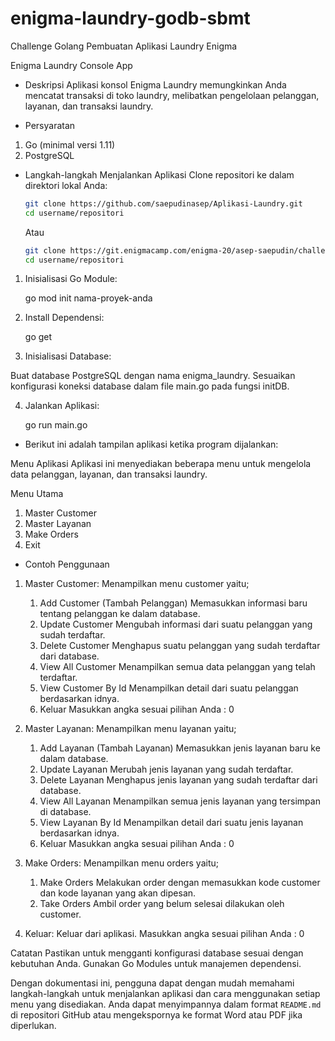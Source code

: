 # enigma-laundry-godb-sbmt

Challenge Golang Pembuatan Aplikasi Laundry Enigma

Enigma Laundry Console App

- Deskripsi
  Aplikasi konsol Enigma Laundry memungkinkan Anda mencatat transaksi di toko laundry, melibatkan pengelolaan pelanggan, layanan, dan transaksi laundry.

- Persyaratan

1. Go (minimal versi 1.11)
2. PostgreSQL

- Langkah-langkah Menjalankan Aplikasi Clone repositori ke dalam direktori lokal Anda:
  ```bash
  git clone https://github.com/saepudinasep/Aplikasi-Laundry.git
  cd username/repositori
  ```
  Atau
  ```bash
  git clone https://git.enigmacamp.com/enigma-20/asep-saepudin/challenge-godb.git
  cd username/repositori
  ```

1. Inisialisasi Go Module:

   go mod init nama-proyek-anda

2. Install Dependensi:

   go get

3. Inisialisasi Database:

Buat database PostgreSQL dengan nama enigma_laundry.
Sesuaikan konfigurasi koneksi database dalam file main.go pada fungsi initDB.

4. Jalankan Aplikasi:

   go run main.go

- Berikut ini adalah tampilan aplikasi ketika program dijalankan:

Menu Aplikasi
Aplikasi ini menyediakan beberapa menu untuk mengelola data pelanggan, layanan, dan transaksi laundry.

Menu Utama

1. Master Customer
2. Master Layanan
3. Make Orders
4. Exit

- Contoh Penggunaan

1.  Master Customer:
    Menampilkan menu customer yaitu;

    1.  Add Customer (Tambah Pelanggan)
        Memasukkan informasi baru tentang pelanggan ke dalam database.
    2.  Update Customer
        Mengubah informasi dari suatu pelanggan yang sudah terdaftar.
    3.  Delete Customer
        Menghapus suatu pelanggan yang sudah terdaftar dari database.
    4.  View All Customer
        Menampilkan semua data pelanggan yang telah terdaftar.
    5.  View Customer By Id
        Menampilkan detail dari suatu pelanggan berdasarkan idnya.
    6.  Keluar
        Masukkan angka sesuai pilihan Anda : 0

2.  Master Layanan:
    Menampilkan menu layanan yaitu;

    1.  Add Layanan (Tambah Layanan)
        Memasukkan jenis layanan baru ke dalam database.
    2.  Update Layanan
        Merubah jenis layanan yang sudah terdaftar.
    3.  Delete Layanan
        Menghapus jenis layanan yang sudah terdaftar dari database.
    4.  View All Layanan
        Menampilkan semua jenis layanan yang tersimpan di database.
    5.  View Layanan By Id
        Menampilkan detail dari suatu jenis layanan berdasarkan idnya.
    6.  Keluar
        Masukkan angka sesuai pilihan Anda : 0

3.  Make Orders:
    Menampilkan menu orders yaitu;

    1.  Make Orders
        Melakukan order dengan memasukkan kode customer dan kode layanan yang akan dipesan.
    2.  Take Orders
        Ambil order yang belum selesai dilakukan oleh customer.

4.  Keluar:
    Keluar dari aplikasi.
    Masukkan angka sesuai pilihan Anda : 0

Catatan
Pastikan untuk mengganti konfigurasi database sesuai dengan kebutuhan Anda.
Gunakan Go Modules untuk manajemen dependensi.

Dengan dokumentasi ini, pengguna dapat dengan mudah memahami langkah-langkah untuk menjalankan aplikasi dan cara menggunakan setiap menu yang disediakan. Anda dapat menyimpannya dalam format `README.md` di repositori GitHub atau mengekspornya ke format Word atau PDF jika diperlukan.
